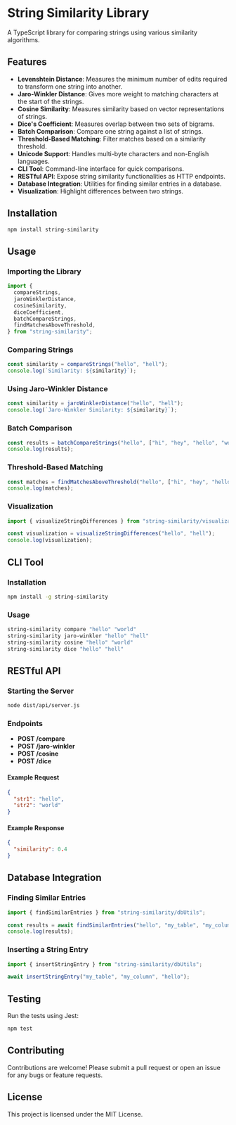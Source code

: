 # String Similarity Library

A TypeScript library for comparing strings using various similarity algorithms.

## Features

- **Levenshtein Distance**: Measures the minimum number of edits required to transform one string into another.
- **Jaro-Winkler Distance**: Gives more weight to matching characters at the start of the strings.
- **Cosine Similarity**: Measures similarity based on vector representations of strings.
- **Dice's Coefficient**: Measures overlap between two sets of bigrams.
- **Batch Comparison**: Compare one string against a list of strings.
- **Threshold-Based Matching**: Filter matches based on a similarity threshold.
- **Unicode Support**: Handles multi-byte characters and non-English languages.
- **CLI Tool**: Command-line interface for quick comparisons.
- **RESTful API**: Expose string similarity functionalities as HTTP endpoints.
- **Database Integration**: Utilities for finding similar entries in a database.
- **Visualization**: Highlight differences between two strings.

## Installation

```bash
npm install string-similarity
```

## Usage

### Importing the Library

```typescript
import {
  compareStrings,
  jaroWinklerDistance,
  cosineSimilarity,
  diceCoefficient,
  batchCompareStrings,
  findMatchesAboveThreshold,
} from "string-similarity";
```

### Comparing Strings

```typescript
const similarity = compareStrings("hello", "hell");
console.log(`Similarity: ${similarity}`);
```

### Using Jaro-Winkler Distance

```typescript
const similarity = jaroWinklerDistance("hello", "hell");
console.log(`Jaro-Winkler Similarity: ${similarity}`);
```

### Batch Comparison

```typescript
const results = batchCompareStrings("hello", ["hi", "hey", "hello", "world"]);
console.log(results);
```

### Threshold-Based Matching

```typescript
const matches = findMatchesAboveThreshold("hello", ["hi", "hey", "hello", "world"], 0.8);
console.log(matches);
```

### Visualization

```typescript
import { visualizeStringDifferences } from "string-similarity/visualization";

const visualization = visualizeStringDifferences("hello", "hell");
console.log(visualization);
```

## CLI Tool

### Installation

```bash
npm install -g string-similarity
```

### Usage

```bash
string-similarity compare "hello" "world"
string-similarity jaro-winkler "hello" "hell"
string-similarity cosine "hello" "world"
string-similarity dice "hello" "hell"
```

## RESTful API

### Starting the Server

```bash
node dist/api/server.js
```

### Endpoints

- **POST /compare**
- **POST /jaro-winkler**
- **POST /cosine**
- **POST /dice**

#### Example Request

```json
{
  "str1": "hello",
  "str2": "world"
}
```

#### Example Response

```json
{
  "similarity": 0.4
}
```

## Database Integration

### Finding Similar Entries

```typescript
import { findSimilarEntries } from "string-similarity/dbUtils";

const results = await findSimilarEntries("hello", "my_table", "my_column", 0.8);
console.log(results);
```

### Inserting a String Entry

```typescript
import { insertStringEntry } from "string-similarity/dbUtils";

await insertStringEntry("my_table", "my_column", "hello");
```

## Testing

Run the tests using Jest:

```bash
npm test
```

## Contributing

Contributions are welcome! Please submit a pull request or open an issue for any bugs or feature requests.

## License

This project is licensed under the MIT License.